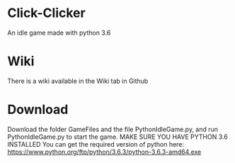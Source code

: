 # Click-Clicker
An idle game made with python 3.6

# Wiki
There is a wiki available in the Wiki tab in Github

# Download
Download the folder GameFiles and the file PythonIdleGame.py, and run PythonIdleGame.py to start the game.
MAKE SURE YOU HAVE PYTHON 3.6 INSTALLED
You can get the required version of python here: https://www.python.org/ftp/python/3.6.3/python-3.6.3-amd64.exe
